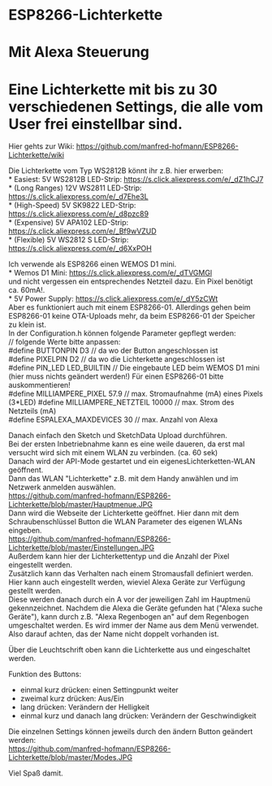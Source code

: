 # ESP8266-Lichterkette 
# Mit Alexa Steuerung
# Eine Lichterkette mit bis zu 30 verschiedenen Settings, die alle vom User frei einstellbar sind.  
Hier gehts zur Wiki: https://github.com/manfred-hofmann/ESP8266-Lichterkette/wiki  

Die Lichterkette vom Typ WS2812B könnt ihr z.B. hier erwerben:  
        * Easiest: 5V WS2812B LED-Strip:            https://s.click.aliexpress.com/e/_dZ1hCJ7  
        * (Long Ranges) 12V WS2811 LED-Strip:       https://s.click.aliexpress.com/e/_d7Ehe3L  
        * (High-Speed) 5V SK9822 LED-Strip:         https://s.click.aliexpress.com/e/_d8pzc89  
        * (Expensive) 5V APA102 LED-Strip:          https://s.click.aliexpress.com/e/_Bf9wVZUD  
        * (Flexible) 5V WS2812 S LED-Strip:         https://s.click.aliexpress.com/e/_d6XxPOH  

Ich verwende als ESP8266 einen WEMOS D1 mini.  
        * Wemos D1 Mini:                            https://s.click.aliexpress.com/e/_dTVGMGl  
und nicht vergessen ein entsprechendes Netzteil dazu. Ein Pixel benötigt ca. 60mA!.  
        * 5V Power Supply:                          https://s.click.aliexpress.com/e/_dY5zCWt  
Aber es funktioniert auch mit einem ESP8266-01. Allerdings gehen beim ESP8266-01 keine OTA-Uploads mehr, da beim ESP8266-01 der Speicher zu klein ist.  
In der Configuration.h können folgende Parameter gepflegt werden:  
// folgende Werte bitte anpassen:  
#define BUTTONPIN               D3  // da wo der Button angeschlossen ist  
#define PIXELPIN                D2  // da wo die Lichterkette angeschlossen ist  
#define PIN_LED        LED_BUILTIN  // Die eingebaute LED beim WEMOS D1 mini (hier muss nichts geändert werden!) Für einen ESP8266-01 bitte auskommentieren!  
#define MILLIAMPERE_PIXEL     57.9  // max. Stromaufnahme (mA) eines Pixels (3*LED) 
#define MILLIAMPERE_NETZTEIL 10000  // max. Strom des Netzteils (mA)  
#define ESPALEXA_MAXDEVICES     30  // max. Anzahl von Alexa   
  
Danach einfach den Sketch und SketchData Upload durchführen.  
Bei der ersten Inbetriebnahme kann es eine weile daueren, da erst mal versucht wird sich mit einem WLAN zu verbinden. (ca. 60 sek)  
Danach wird der API-Mode gestartet und ein eigenesLichterketten-WLAN geöffnent.  
Dann das WLAN "Lichterkette" z.B. mit dem Handy anwählen und im Netzwerk anmelden auswählen.  
https://github.com/manfred-hofmann/ESP8266-Lichterkette/blob/master/Hauptmenue.JPG  
Dann wird die Webseite der Lichterkette geöffnet. Hier dann mit dem Schraubenschlüssel Button die WLAN Parameter des eigenen WLANs eingeben.  
https://github.com/manfred-hofmann/ESP8266-Lichterkette/blob/master/Einstellungen.JPG  
Außerdem kann hier der Lichterkettentyp und die Anzahl der Pixel eingestellt werden.  
Zusätzlich kann das Verhalten nach einem Stromausfall definiert werden.  
Hier kann auch eingestellt werden, wieviel Alexa Geräte zur Verfügung gestellt werden.  
Diese werden danach durch ein A vor der jeweiligen Zahl im Hauptmenü gekennzeichnet.
Nachdem die Alexa die Geräte gefunden hat ("Alexa suche Geräte"), kann durch z.B. "Alexa Regenbogen an" auf dem Regenbogen umgeschaltet werden.
Es wird immer der Name aus dem Menü verwendet. Also darauf achten, das der Name nicht doppelt vorhanden ist.

Über die Leuchtschrift oben kann die Lichterkette aus und eingeschaltet werden.  

Funktion des Buttons:  
- einmal kurz drücken: einen Settingpunkt weiter  
- zweimal kurz drücken: Aus/Ein  
- lang drücken: Verändern der Helligkeit  
- einmal kurz und danach lang drücken: Verändern der Geschwindigkeit  

Die einzelnen Settings können jeweils durch den ändern Button geändert werden:  
https://github.com/manfred-hofmann/ESP8266-Lichterkette/blob/master/Modes.JPG

Viel Spaß damit.

